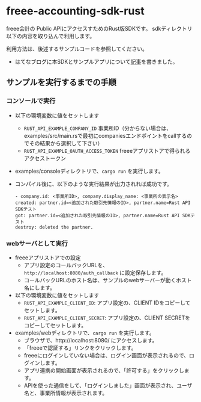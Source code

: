 # freee-accounting-sdk-rust

freee会計の Public APIにアクセスすためのRust版SDKです。
sdkディレクトリ以下の内容を取り込んで利用します。

利用方法は、後述するサンプルコードを参照してください。
- はてなブログに本SDKとサンプルアプリについて[記事](https://unknownspace.hatenablog.com/entry/freee-accounting-sdk-rust)を書きました。

## サンプルを実行するまでの手順
### コンソールで実行
- 以下の環境変数に値をセットします
   - `RUST_API_EXAMPLE_COMPANY_ID` 事業所ID（分からない場合は、examples/src/main.rsで最初にcompaniesエンドポイントをcallするのでその結果から選択して下さい）
   - `RUST_API_EXAMPLE_OAUTH_ACCESS_TOKEN` freeeアプリストアで得られるアクセストークン
- examples/consoleディレクトリで、`cargo run` を実行します。
- コンパイル後に、以下のような実行結果が出力されれば成功です。

    ```
    - company.id: <事業所ID>, company.display_name: <事業所の表示名>
    created: partner.id=<追加された取引先情報のID>, partner.name=Rust API SDKテスト
    got: partner.id=<追加された取引先情報のID>, partner.name=Rust API SDKテスト
    destroy: deleted the partner.
    ```
### webサーバとして実行
- freeeアプリストアでの設定
  - アプリ設定のコールバックURLを、`http://localhost:8080/auth_callback` に設定保存します。
  - コールバックURLのホスト名は、サンプルのwebサーバーが動くホスト名にします。
- 以下の環境変数に値をセットします
  - `RUST_API_EXAMPLE_CLIENT_ID`: アプリ設定の、CLIENT IDをコピーしてセットします。
  - `RUST_API_EXAMPLE_CLIENT_SECRET`: アプリ設定の、CLIENT SECRETをコピーしてセットします。
- examples/webディレクトリで、`cargo run` を実行します。
  - ブラウザで、http://localhost:8080/ にアクセスします。
  - 「freeeで認証する」リンクをクリックします。
  - freeeにログインしていない場合は、ログイン画面が表示されるので、ログインします。
  - アプリ連携の開始画面が表示されるので、「許可する」をクリックします。
  - APIを使った通信をして、「ログインしました」画面が表示され、ユーザ名と、事業所情報が表示されます。
